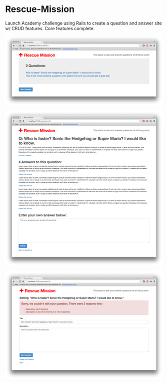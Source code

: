 Rescue-Mission
=============

Launch Academy challenge using Rails to create a question and answer site w/ CRUD features. Core features complete.

![Screenshot 1](https://raw.githubusercontent.com/alacritythief/Rescue-Mission/master/screenshots/rescue-mission-01.png)

![Screenshot 2](https://raw.githubusercontent.com/alacritythief/Rescue-Mission/master/screenshots/rescue-mission-02.png)

![Screenshot 3](https://raw.githubusercontent.com/alacritythief/Rescue-Mission/master/screenshots/rescue-mission-03.png)
